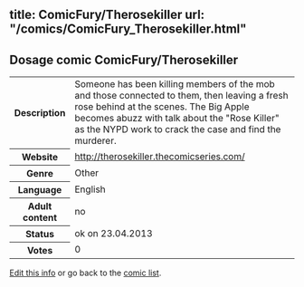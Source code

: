title: ComicFury/Therosekiller
url: "/comics/ComicFury_Therosekiller.html"
---
Dosage comic ComicFury/Therosekiller
-----------------------------------------

<p id="msg"></p>
<script type="text/javascript">
if (window.location.search === '?edit_info_mail=sent_ok') {
  var elem = document.getElementById("msg");
  elem.innerHTML = 'Edited information sucessfully sent.';
  elem.className = 'ok';
}
</script>
<table class="comicinfo">
<tr>
<th>Description</th><td>Someone has been killing members of the mob and those connected to them, then leaving a fresh rose behind at the scenes. The Big Apple becomes abuzz with talk about the &quot;Rose Killer&quot; as the NYPD work to crack the case and find the murderer.</td>
</tr>
<tr>
<th>Website</th><td><a href="http://therosekiller.thecomicseries.com/">http://therosekiller.thecomicseries.com/</a></td>
</tr>
<tr>
<th>Genre</th><td>Other</td>
</tr>
<tr>
<th>Language</th><td>English</td>
</tr>
<tr>
<th>Adult content</th><td>no</td>
</tr>
<tr>
<th>Status</th><td>ok on 23.04.2013</td>
</tr>
<tr>
<th>Votes</th><td>0</td>
</tr>
</table>

[Edit this info](ComicFury_Therosekiller_edit.html) or go back to the [comic list](../comic-index.html).
